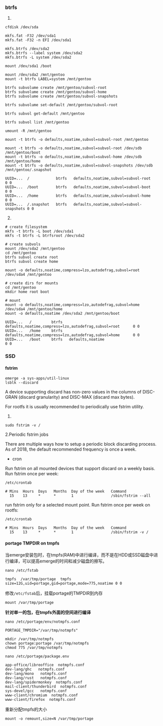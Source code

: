 ### btrfs

1.

```
cfdisk /dev/sda

mkfs.fat -F32 /dev/sda1
mkfs.fat -F32 -n EFI /dev/sda1

mkfs.btrfs /dev/sda2
mkfs.btrfs --label system /dev/sda2
mkfs.btrfs -L system /dev/sda2

mount /dev/sda1 /boot

mount /dev/sda2 /mnt/gentoo
mount -t btrfs LABEL=system /mnt/gentoo

btrfs subvolume create /mnt/gentoo/subvol-root
btrfs subvolume create /mnt/gentoo/subvol-home
btrfs subvolume create /mnt/gentoo/subvol-snapshots

btrfs subvolume set-default /mnt/gentoo/subvol-root

btrfs subvol get-default /mnt/gentoo

btrfs subvol list /mnt/gentoo

umount -R /mnt/gentoo

mount -t btrfs -o defaults,noatime,subvol=subvol-root /mnt/gentoo

mount -t btrfs -o defaults,noatime,subvol=subvol-root /dev/sdb /mnt/gentoo/boot
mount -t btrfs -o defaults,noatime,subvol=subvol-home /dev/sdb /mnt/gentoo/home
mount -t btrfs -o defaults,noatime,subvol=subvol-snapshots /dev/sdb /mnt/gentoo/.snapshot
```

```
UUID=...  /            btrfs   defaults,noatime,subvol=subvol-root      0 0
UUID=...  /boot        btrfs   defaults,noatime,subvol=subvol-boot      0 0
UUID=...  /home        btrfs   defaults,noatime,subvol=subvol-home      0 0
UUID=...  /.snapshot   btrfs   defaults,noatime,subvol=subvol-snapshots 0 0
```

2.

```
# create filesystem
mkfs -t btrfs -L boot /dev/sda1
mkfs -t btrfs -L btrfsroot /dev/sda2

# create subvols
mount /dev/sda2 /mnt/gentoo
cd /mnt/gentoo
btrfs subvol create root
btrfs subvol create home

mount -o defaults,noatime,compress=lzo,autodefrag,subvol=root /dev/sda4 /mnt/gentoo

# create dirs for mounts
cd /mnt/gentoo
mkdir home root boot

# mount
mount -o defaults,noatime,compress=lzo,autodefrag,subvol=home /dev/sda4 /mnt/gentoo/home
mount -o defaults,noatime /dev/sda2 /mnt/gentoo/boot
```

```
UUID=...   /         btrfs   defaults,noatime,compress=lzo,autodefrag,subvol=root      0 0
UUID=...   /home     btrfs   defaults,noatime,compress=lzo,autodefrag,subvol=home      0 0
UUID=...   /boot     btrfs   defaults,noatime                                          0 0
```

### SSD

#### fstrim

```
emerge -a sys-apps/util-linux
lsblk --discard
```

A device supporting discard has non-zero values in the columns of DISC-GRAN (discard granularity) and DISC-MAX (discard max bytes).

For rootfs it is usually recommended to periodically use fstrim utility.

1.

```
sudo fstrim -v /
```

2.Periodic fstrim jobs

There are multiple ways how to setup a periodic block discarding process. As of 2018, the default recommended frequency is once a week.

- cron

Run fstrim on all mounted devices that support discard on a weekly basis. Run fstrim once per week:

```
/etc/crontab

# Mins  Hours  Days   Months  Day of the week   Command
  15    13     *      *       1                 /sbin/fstrim --all
```

run fstrim only for a selected mount point. Run fstrim once per week on rootfs:

```
/etc/crontab

# Mins  Hours  Days   Months  Day of the week   Command
  15    13     *      *       1                 /sbin/fstrim -v /
```

#### portage TMPDIR on tmpfs

当emerge安装包时，在tmpfs(RAM)中进行编译，而不是在HDD或SSD磁盘中进行编译，可以提高emerge的时间和减少磁盘的擦写。

```
nano /etc/fstab

tmpfs  /var/tmp/portage  tmpfs size=12G,uid=portage,gid=portage,mode=775,noatime 0 0
```

修改`/etc/fstab`后，挂载portage的TMPDIR到内存

```
mount /var/tmp/portage
```

**针对单一的包，在tmpfs外面的空间进行编译**

```
nano /etc/portage/env/notmpfs.conf

PORTAGE_TMPDIR="/var/tmp/notmpfs"
```

```
mkdir /var/tmp/notmpfs
chown portage:portage /var/tmp/notmpfs
chmod 775 /var/tmp/notmpfs
```

```
nano /etc/portage/package.env

app-office/libreoffice  notmpfs.conf
dev-lang/ghc   notmpfs.conf
dev-lang/mono   notmpfs.conf
dev-lang/rust   notmpfs.conf
dev-lang/spidermonkey  notmpfs.conf
mail-client/thunderbird  notmpfs.conf
sys-devel/gcc   notmpfs.conf
www-client/chromium  notmpfs.conf
www-client/firefox  notmpfs.conf
```

重新分配tmpfs的大小

```
mount -o remount,size=N /var/tmp/portage
```
